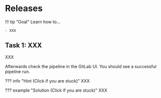 # Releases

!!! tip "Goal"
    Learn how to...

    - XXX

## Task 1: XXX

XXX

Afterwards check the pipeline in the GitLab UI. You should see a successful pipeline run.

??? info "Hint (Click if you are stuck)"
    XXX

??? example "Solution (Click if you are stuck)"
    XXX
